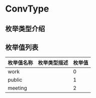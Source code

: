 # ConvType

## 枚举类型介绍



## 枚举值列表

| 枚举值名称   | 枚举类型描述 | 枚举值 |
| ------- | ------ | --- |
| work    |        | 0   |
| public  |        | 1   |
| meeting |        | 2   |
